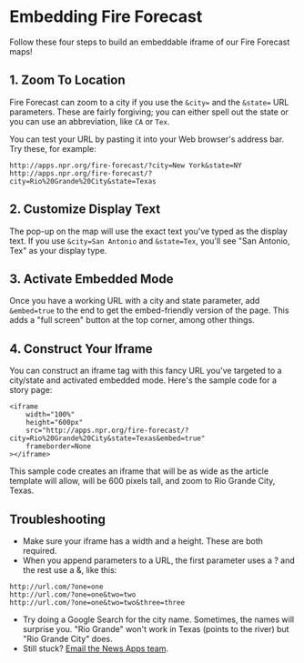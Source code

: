 # Embedding Fire Forecast
Follow these four steps to build an embeddable iframe of our Fire Forecast maps!

## 1. Zoom To Location
Fire Forecast can zoom to a city if you use the `&city=` and the `&state=` URL parameters. These are fairly forgiving; you can either spell out the state or you can use an abbreviation, like `CA` or `Tex`.

You can test your URL by pasting it into your Web browser's address bar. Try these, for example:
```
http://apps.npr.org/fire-forecast/?city=New York&state=NY
http://apps.npr.org/fire-forecast/?city=Rio%20Grande%20City&state=Texas
```

## 2. Customize Display Text
The pop-up on the map will use the exact text you've typed as the display text. If you use `&city=San Antonio` and `&state=Tex`, you'll see "San Antonio, Tex" as your display type.

## 3. Activate Embedded Mode
Once you have a working URL with a city and state parameter, add  `&embed=true` to the end to get the embed-friendly version of the page. This adds a "full screen" button at the top corner, among other things.

## 4. Construct Your Iframe
You can construct an iframe tag with this fancy URL you've targeted to a city/state and activated embedded mode. Here's the sample code for a story page:

```
<iframe
    width="100%"
    height="600px"
    src="http://apps.npr.org/fire-forecast/?city=Rio%20Grande%20City&state=Texas&embed=true"
    frameborder=None
></iframe>
```

This sample code creates an iframe that will be as wide as the article template will allow, will be 600 pixels tall, and zoom to Rio Grande City, Texas.

## Troubleshooting
* Make sure your iframe has a width and a height. These are both required.
* When you append parameters to a URL, the first parameter uses a ? and the rest use a &, like this:

```
http://url.com/?one=one
http://url.com/?one=one&two=two
http://url.com/?one=one&two=two&three=three
```

* Try doing a Google Search for the city name. Sometimes, the names will surprise you. "Rio Grande" won't work in Texas (points to the river) but "Rio Grande City" does.
* Still stuck? [Email the News Apps team](mailto:nprapps@npr.org).